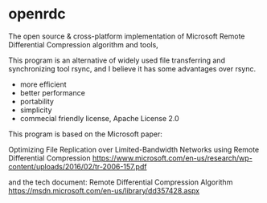 # openrdc
The open source & cross-platform implementation of Microsoft Remote Differential Compression algorithm and tools, 

This program is an alternative of widely used file transferring and synchronizing tool rsync, and I believe it has some advantages over rsync.

* more efficient
* better performance
* portability
* simplicity
* commecial friendly license, Apache License 2.0

This program is based on the Microsoft paper:

Optimizing File Replication over Limited-Bandwidth Networks using Remote Differential Compression
https://www.microsoft.com/en-us/research/wp-content/uploads/2016/02/tr-2006-157.pdf

and the tech document: Remote Differential Compression Algorithm https://msdn.microsoft.com/en-us/library/dd357428.aspx

